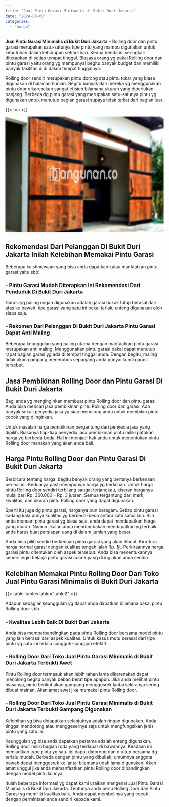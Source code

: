 ```yaml
---
title: "Jual Pintu Garasi Minimalis di Bukit Duri Jakarta"
date: "2024-08-09"
categories: 
  - "harga"
---
```


**Jual Pintu Garasi Minimalis di Bukit Duri Jakarta** – Rolling door dan pintu garasi merupakan satu-satunya tipe pintu yang mampu digunakan untuk kebutuhan dalam kehidupan sehari-hari. Kedua benda ini seringkali diterapkan di setiap tempat tinggal. Biasaya orang yg pakai Rolling door dan pintu garasi yaitu orang yg mempunyai begitu banyak budget dan memiliki banyak fasilitas di di dalam tempat tinggalnya.

Rolling door sendiri merupakan pintu dorong atau pintu tukar yang biasa digunakan di halaman hunian. Begitu banyak dari mereka yg menggunakan pintu door dikarenakan sangat efisien bilamana ukuran yang diperlukan panjang. Berbeda dg pintu garasi yang merupakan satu-satunya pintu yg digunakan untuk menutup bagian garasi supaya tidak terliat dari bagian luar.

{{< toc >}}

![Jual Pintu Garasi Minimalis di Bukit Duri Jakarta](/images/pintu-garasi-10.png)

## Rekomendasi Dari Pelanggan Di Bukit Duri Jakarta Inilah Kelebihan Memakai Pintu Garasi

Beberapa keistimewaan yang bisa anda dapatkan kalau manfaatkan pintu garasi yaitu sbb!

### \- Pintu Garasi Mudah Diterapkan Ini Rekomendasi Dari Penduduk Di Bukit Duri Jakarta

Garasi yg paling ringan digunakan adalah garasi bukak tutup berasal dari atas ke bawah. tipe garasi yang satu ini bakal terlalu enteng digunakan oleh siapa saja.

### \- Rekomen Dari Pelanggan Di Bukit Duri Jakarta Pintu Garasi Dapat Anti Maling

Beberapa keunggulan yang paling utama dengan manfaatkan pintu garasi merupakan anti maling. Menggunakan pintu garasi bakal dapat menutup rapat bagian garasi yg ada di tempat tinggal anda. Dengan begitu, maling tidak akan gampang menerobos sepanjang anda punyai kunci garasi tersebut.

## Jasa Pembikinan Rolling Door dan Pintu Garasi Di Bukit Duri Jakarta

Bagi anda yg menginginkan membuat pintu Rolling door dan pintu garasi. Anda bisa mencari jasa pembikinan pintu Rolling door dan garasi. Ada banyak sekali penyedia jasa yg siap menolong anda untuk membikin pintu cocok yang diinginkan.

Untuk masalah harga pembikinan bergantung dari penyedia jasa yang dipilih. Biasanya tiap-tiap penyedia jasa pembikinan pintu miliki patokan harga yg berbeda-beda. Hal ini menjadi hak anda untuk menentukan pintu Rolling door manakah yang akan anda beli.

## Harga Pintu Rolling Door dan Pintu Garasi Di Bukit Duri Jakarta

Berbicara tentang harga, begitu banyak orang yang bertanya berkenaan perihal ini. Keduanya pasti mempunyai harga yg berlainan. Untuk harga pintu Rolling door sendiri terbilang sangat terjangkau, kisaran harganya mulai dari Rp. 360.000 – Rp. 3 jutaan. Semua tergantung dari merk, kwalitas, dan ukuran pintu Rolling door yang dapat digunakan.

Sperti itu juga dg pintu garasi, harganya pun beragam. Setiap pintu garasi kadang kala punya kualitas yg berbeda-beda antara satu sama lain. Bila anda mencari pintu garasi yg biasa saja, anda dapat mendapatkan harga yang murah. Namun jikalau anda mendambakan mendapatkan yg terbaik anda harus buat persiapan uang di dalam jumlah yang besar.

Anda bisa pilih sendiri berkenaan pintu garasi yang akan dibuat. Kira-kira harga normal garasi dengan kualitas tengah ialah Rp. 1jt. Perkiraannya harga garasi pintu ditentukan oleh aspek tersebut. Anda bisa menentukannya sendiri ingin belanja pintu garasi cocok yang di inginkan anda sendiri.

## Kelebihan Memakai Pintu Rolling Door Dari Toko Jual Pintu Garasi Minimalis di Bukit Duri Jakarta

{{< table-tables table="table2" >}}

Adapun sebagian keunggulan yg dapat anda dapatkan bilamana pakai pintu Rolling door sbb.

### \- Kwalitas Lebih Baik Di Bukit Duri Jakarta

Anda bisa memperbandingkan pada pintu Rolling door bersama model pintu yang lain berasal dari aspek kualitas. Untuk kasus mutu berasal dari tipe pintu yg satu ini terlalu sungguh-sungguh efektif.

### \- Rolling Door Dari Toko Jual Pintu Garasi Minimalis di Bukit Duri Jakarta Terbukti Awet

Pintu Rolling door termasuk akan lebih tahan lama dikarenakan dapat menolong begitu banyak beban berat tipe apapun. Jika anda melihat pintu biasanya, pintu berikut akan gampang menggesrek lantai sekiranya sering dibuat mainan. Akan amat awet jika memakai pintu Rolling door.

### \- Rolling Door Dari Toko Jual Pintu Garasi Minimalis di Bukit Duri Jakarta Terbukti Gampang Digunakan

Kelebihan yg bisa didapatkan selanjutnya adalah ringan digunakan. Anda tinggal mendorong atau menggesernya saja untuk mengfungsikan jenis pintu yang satu ini.

Keunggulan yg bisa anda dapatkan pertama adalah enteng digunakan. Rolling door miliki bagian roda yang terdapat di bawahnya. Keadaan ini menjadikan type pintu yg satu ini dapat didorong dan ditutup bersama dg terlalu mudah. Berbeda dengan pintu yang dibukak, umumnya anggota bawah dapat menggesrek ke lantai bilamana udah lama digunakan. Akan amat unggul jika anda memanfaatkan pintu Rolling door dibandingkan dengan model pintu lainnya.

Itulah beberapa informasi yg dapat kami uraikan mengenai Jual Pintu Garasi Minimalis di Bukit Duri Jakarta. Tentunya anda perlu Rolling Door dan Pintu Garasi yg memiliki kualitas baik. Anda dapat membelinya yang cocok dengan permintaan anda sendiri kepada kami.
